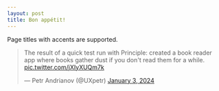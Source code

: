 ```yaml
---
layout: post
title: Bon appétit!
---
```


Page titles with accents are supported.

<blockquote class="twitter-tweet"><p lang="en" dir="ltr">The result of a quick test run with Principle: created a book reader app where books gather dust if you don&#39;t read them for a while. <a href="https://t.co/jXIyXUQm7k">pic.twitter.com/jXIyXUQm7k</a></p>&mdash; Petr Andrianov (@UXpetr) <a href="https://twitter.com/UXpetr/status/1742661520310354004?ref_src=twsrc%5Etfw">January 3, 2024</a></blockquote>
